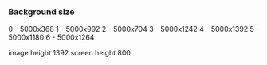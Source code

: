 ### Background size
0 - 5000x368
1 - 5000x992
2 - 5000x704
3 - 5000x1242
4 - 5000x1392
5 - 5000x1180
6 - 5000x1264

image height 1392
screen height 800


